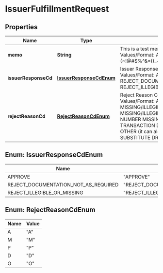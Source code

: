 

# IssuerFulfillmentRequest

## Properties

Name | Type | Description | Notes
------------ | ------------- | ------------- | -------------
**memo** | **String** | This is a test memo.   Length: 1-100   Valid Values/Format: Alphanumeric, Special Char (~!@#$%^&amp;*()_+{}|:\&quot;&lt;&gt;?,./;&#39;[]-&#x3D;) |  [optional]
**issuerResponseCd** | [**IssuerResponseCdEnum**](#IssuerResponseCdEnum) | Issuer Response Code.   Length: 7-36   Valid Values/Format: APPROVE, REJECT_DOCUMENTATION_NOT_AS_REQUIRED, REJECT_ILLEGIBLE_OR_MISSING | 
**rejectReasonCd** | [**RejectReasonCdEnum**](#RejectReasonCdEnum) | Reject Reason Code.   Length: 1   Valid Values/Format: A - TRANSACTION AMOUNT MISSING/ILLEGIBLE, M - MERCHANT NAME MISSING/ILLEGIBLE, P - PRIMARY ACCOUNT NUMBER MISSING/ILLEGIBLE, D - TRANSACTION DATE MISSING/ILLEGIBLE, O - OTHER (it can also be used for NOT A SUBSTITUTE DRAFT |  [optional]



## Enum: IssuerResponseCdEnum

Name | Value
---- | -----
APPROVE | &quot;APPROVE&quot;
REJECT_DOCUMENTATION_NOT_AS_REQUIRED | &quot;REJECT_DOCUMENTATION_NOT_AS_REQUIRED&quot;
REJECT_ILLEGIBLE_OR_MISSING | &quot;REJECT_ILLEGIBLE_OR_MISSING&quot;



## Enum: RejectReasonCdEnum

Name | Value
---- | -----
A | &quot;A&quot;
M | &quot;M&quot;
P | &quot;P&quot;
D | &quot;D&quot;
O | &quot;O&quot;



